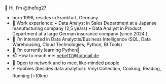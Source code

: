 👋 Hi, I’m @thefog27
- born 1996, resides in Frankfurt, Germany
- 🧰 Work experience:
              • Data Analyst in Sales Department at a Japanse manufacturing company (2,5 years)
              • Data Analyst in Product Department at a large German insurance company (since 2024 )
- 👀 I’m interested in Data Analyctis/Business Intelligence (SQL, Data Warehousing, Cloud Technologies, Python, BI Tools)
- 🌱 I’m currently learning Python🐍
- 📫 How to reach me: nebel12@hotmail.de
- 👋 Open to network and to meet like-minded people
- ⚡ Hobbies (besides data analytics): Vinyl Collection, Cooking, Reading, Running (~10km)


<!---
thefog27/thefog27 is a ✨ special ✨ repository because its `README.md` (this file) appears on your GitHub profile.
You can click the Preview link to take a look at your changes.
--->
